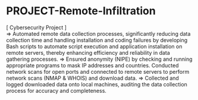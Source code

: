 # PROJECT-Remote-Infiltration
[ Cybersecurity Project ]  
=> Automated remote data collection processes, significantly reducing data collection time and handling installation and coding failures by developing Bash scripts to automate script execution and application installation on remote servers, thereby enhancing efficiency and reliability in data gathering processes.
=> Ensured anonymity (NIPE) by checking and running appropriate programs to mask IP addresses and countries. Conducted network
scans for open ports and connected to remote servers to perform network scans (NMAP & WHOIS) and download data.
=> Collected and logged downloaded data onto local machines, auditing the data collection process for accuracy and completeness.
